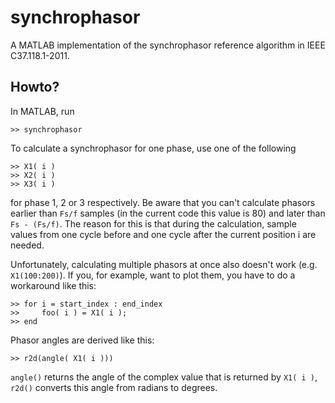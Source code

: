 # synchrophasor
A MATLAB implementation of the synchrophasor reference algorithm
in IEEE C37.118.1-2011. 

## Howto?
In MATLAB, run

    >> synchrophasor

To calculate a synchrophasor for one phase, use one of the following

    >> X1( i )
    >> X2( i )
    >> X3( i )
	
for phase 1, 2 or 3 respectively. Be aware that you can't calculate phasors
earlier than `Fs/f` samples (in the current code this value is 80) and later 
than `Fs - (Fs/f)`. The reason for this is that during the calculation, sample
values from one cycle before and one cycle after the current position i are
needed.

Unfortunately, calculating multiple phasors at once also doesn't work 
(e.g. `X1(100:200)`). If you, for example, want to plot them, you have to do
a workaround like this:

    >> for i = start_index : end_index
    >>     foo( i ) = X1( i );
    >> end

Phasor angles are derived like this:

    >> r2d(angle( X1( i )))

`angle()` returns the angle of the complex value that is returned by `X1( i )`,
`r2d()` converts this angle from radians to degrees.
